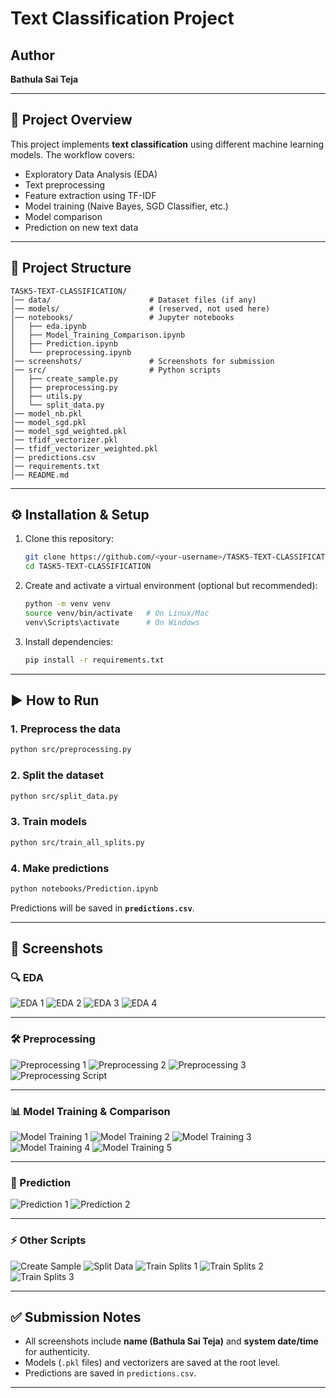 # Text Classification Project

## Author

**Bathula Sai Teja**

---

## 📌 Project Overview

This project implements **text classification** using different machine learning models. The workflow covers:

* Exploratory Data Analysis (EDA)
* Text preprocessing
* Feature extraction using TF-IDF
* Model training (Naive Bayes, SGD Classifier, etc.)
* Model comparison
* Prediction on new text data

---

## 📂 Project Structure

```
TASK5-TEXT-CLASSIFICATION/
│── data/                      # Dataset files (if any)  
│── models/                    # (reserved, not used here)  
│── notebooks/                 # Jupyter notebooks  
│   ├── eda.ipynb  
│   ├── Model_Training_Comparison.ipynb  
│   ├── Prediction.ipynb  
│   └── preprocessing.ipynb  
│── screenshots/               # Screenshots for submission  
│── src/                       # Python scripts  
│   ├── create_sample.py  
│   ├── preprocessing.py  
│   ├── utils.py  
│   └── split_data.py  
│── model_nb.pkl  
│── model_sgd.pkl  
│── model_sgd_weighted.pkl  
│── tfidf_vectorizer.pkl  
│── tfidf_vectorizer_weighted.pkl  
│── predictions.csv  
│── requirements.txt  
│── README.md  
```

---

## ⚙️ Installation & Setup

1. Clone this repository:

   ```bash
   git clone https://github.com/<your-username>/TASK5-TEXT-CLASSIFICATION.git
   cd TASK5-TEXT-CLASSIFICATION
   ```

2. Create and activate a virtual environment (optional but recommended):

   ```bash
   python -m venv venv
   source venv/bin/activate   # On Linux/Mac
   venv\Scripts\activate      # On Windows
   ```

3. Install dependencies:

   ```bash
   pip install -r requirements.txt
   ```

---

## ▶️ How to Run

### 1. Preprocess the data

```bash
python src/preprocessing.py
```

### 2. Split the dataset

```bash
python src/split_data.py
```

### 3. Train models

```bash
python src/train_all_splits.py
```

### 4. Make predictions

```bash
python notebooks/Prediction.ipynb
```

Predictions will be saved in **`predictions.csv`**.

---

## 📸 Screenshots

### 🔍 EDA

![EDA 1](screenshots/task5_eda.ipynb%201.png)
![EDA 2](screenshots/task5_eda.ipynb%202.png)
![EDA 3](screenshots/task5_eda.ipynb%203.png)
![EDA 4](screenshots/task5_eda.ipynb%204.png)

---

### 🛠️ Preprocessing

![Preprocessing 1](screenshots/preprocessing.ipynb%201.png)
![Preprocessing 2](screenshots/preprocessing.ipynb%202.png)
![Preprocessing 3](screenshots/preprocessing.ipynb%203.png)
![Preprocessing Script](screenshots/preprocessing.py.png)

---

### 📊 Model Training & Comparison

![Model Training 1](screenshots/Model_training_comparision.ipynb%201.png)
![Model Training 2](screenshots/Model_training_comparision.ipynb%202.png)
![Model Training 3](screenshots/Model_training_comparision.ipynb%203.png)
![Model Training 4](screenshots/Model_training_comparision.ipynb%204.png)
![Model Training 5](screenshots/Model_training_comparision.ipynb%205.png)

---

### 🔮 Prediction

![Prediction 1](screenshots/task5_prediction.ipynb.png)
![Prediction 2](screenshots/task5_prediction.ipynb%202.png)

---

### ⚡ Other Scripts

![Create Sample](screenshots/create_sample.py.png)
![Split Data](screenshots/split_data.py.png)
![Train Splits 1](screenshots/train_all_splits.py_1.png)
![Train Splits 2](screenshots/train_all_splits.py_2.png)
![Train Splits 3](screenshots/train_all_splits.py_3.png)





---

## ✅ Submission Notes

* All screenshots include **name (Bathula Sai Teja)** and **system date/time** for authenticity.
* Models (`.pkl` files) and vectorizers are saved at the root level.
* Predictions are saved in `predictions.csv`.

---

